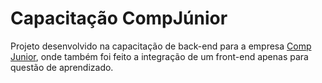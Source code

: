 # Capacitação CompJúnior
Projeto desenvolvido na capacitação de back-end para a empresa [Comp Junior](https://www.compjunior.com.br/), onde também foi feito a integração de um front-end apenas para questão de aprendizado.
